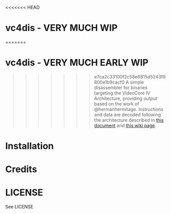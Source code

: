 <<<<<<< HEAD
# vc4dis - VERY MUCH WIP
=======
# vc4dis - VERY MUCH EARLY WIP
>>>>>>> e7ca2c33100f2c58e6815d5243f9800e1b9cacf0
A simple disassembler for binaries targeting the VideoCore IV Architecture, providing output based on the work of @hermanhermitage. Instructions and data are decoded following the architecture described in [this document](https://github.com/hermanhermitage/videocoreiv/blob/master/videocoreiv.arch) and [this wiki page](https://github.com/hermanhermitage/videocoreiv/wiki/VideoCore-IV-Programmers-Manual).

# Installation
# Credits
# LICENSE
See LICENSE
